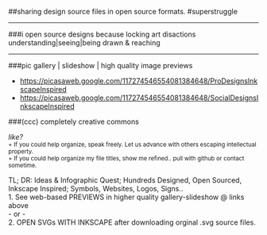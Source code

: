 ##sharing design source files in open source formats. #superstruggle
- - -
###i open source designs because locking art disactions understanding|seeing|being drawn & reaching
* * *
###pic gallery | slideshow | high quality image previews  
- https://picasaweb.google.com/117274546554081384648/ProDesignsInkscapeInspired
- https://picasaweb.google.com/117274546554081384648/SocialDesignsInkscapeInspired
 
###(ccc) completely creative commons

*like?*  
<sup>+ If you could help organize, speak freely. Let us advance with others escaping intellectual property.</sup>  
<sup>+ If you could help organize my file titles, show me refined.. pull with github or contact sometime.</sup>  

<p>TL; DR: Ideas & Infographic Quest; Hundreds Designed, Open Sourced, Inkscape Inspired; Symbols, Websites, Logos, Signs..<br>
1. See web-based PREVIEWS in higher quality gallery-slideshow @ links above<br>
- or -<br>
2.  OPEN SVGs WITH INKSCAPE after downloading orginal .svg source files.</p>
